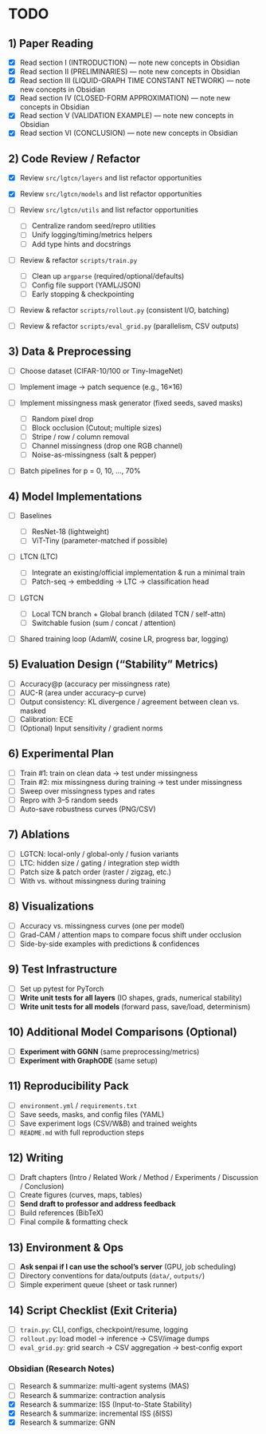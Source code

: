 # TODO

## 1) Paper Reading

* [x] Read section I (INTRODUCTION) — note new concepts in Obsidian
* [x] Read section II (PRELIMINARIES) — note new concepts in Obsidian
* [x] Read section III (LIQUID-GRAPH TIME CONSTANT NETWORK) — note new concepts in Obsidian
* [x] Read section IV (CLOSED-FORM APPROXIMATION) — note new concepts in Obsidian
* [x] Read section V (VALIDATION EXAMPLE) — note new concepts in Obsidian
* [x] Read section VI (CONCLUSION) — note new concepts in Obsidian

## 2) Code Review / Refactor

* [x] Review `src/lgtcn/layers` and list refactor opportunities
* [x] Review `src/lgtcn/models` and list refactor opportunities
* [ ] Review `src/lgtcn/utils` and list refactor opportunities

  * [ ] Centralize random seed/repro utilities
  * [ ] Unify logging/timing/metrics helpers
  * [ ] Add type hints and docstrings
* [ ] Review & refactor `scripts/train.py`

  * [ ] Clean up `argparse` (required/optional/defaults)
  * [ ] Config file support (YAML/JSON)
  * [ ] Early stopping & checkpointing
* [ ] Review & refactor `scripts/rollout.py` (consistent I/O, batching)
* [ ] Review & refactor `scripts/eval_grid.py` (parallelism, CSV outputs)

## 3) Data & Preprocessing

* [ ] Choose dataset (CIFAR-10/100 or Tiny-ImageNet)
* [ ] Implement image → patch sequence (e.g., 16×16)
* [ ] Implement missingness mask generator (fixed seeds, saved masks)

  * [ ] Random pixel drop
  * [ ] Block occlusion (Cutout; multiple sizes)
  * [ ] Stripe / row / column removal
  * [ ] Channel missingness (drop one RGB channel)
  * [ ] Noise-as-missingness (salt & pepper)
* [ ] Batch pipelines for p = 0, 10, …, 70%

## 4) Model Implementations

* [ ] Baselines

  * [ ] ResNet-18 (lightweight)
  * [ ] ViT-Tiny (parameter-matched if possible)
* [ ] LTCN (LTC)

  * [ ] Integrate an existing/official implementation & run a minimal train
  * [ ] Patch-seq → embedding → LTC → classification head
* [ ] LGTCN

  * [ ] Local TCN branch + Global branch (dilated TCN / self-attn)
  * [ ] Switchable fusion (sum / concat / attention)
* [ ] Shared training loop (AdamW, cosine LR, progress bar, logging)

## 5) Evaluation Design (“Stability” Metrics)

* [ ] Accuracy\@p (accuracy per missingness rate)
* [ ] AUC-R (area under accuracy–p curve)
* [ ] Output consistency: KL divergence / agreement between clean vs. masked
* [ ] Calibration: ECE
* [ ] (Optional) Input sensitivity / gradient norms

## 6) Experimental Plan

* [ ] Train #1: train on clean data → test under missingness
* [ ] Train #2: mix missingness during training → test under missingness
* [ ] Sweep over missingness types and rates
* [ ] Repro with 3–5 random seeds
* [ ] Auto-save robustness curves (PNG/CSV)

## 7) Ablations

* [ ] LGTCN: local-only / global-only / fusion variants
* [ ] LTC: hidden size / gating / integration step width
* [ ] Patch size & patch order (raster / zigzag, etc.)
* [ ] With vs. without missingness during training

## 8) Visualizations

* [ ] Accuracy vs. missingness curves (one per model)
* [ ] Grad-CAM / attention maps to compare focus shift under occlusion
* [ ] Side-by-side examples with predictions & confidences

## 9) Test Infrastructure

* [ ] Set up pytest for PyTorch
* [ ] **Write unit tests for all layers** (IO shapes, grads, numerical stability)
* [ ] **Write unit tests for all models** (forward pass, save/load, determinism)

## 10) Additional Model Comparisons (Optional)

* [ ] **Experiment with GGNN** (same preprocessing/metrics)
* [ ] **Experiment with GraphODE** (same setup)

## 11) Reproducibility Pack

* [ ] `environment.yml` / `requirements.txt`
* [ ] Save seeds, masks, and config files (YAML)
* [ ] Save experiment logs (CSV/W\&B) and trained weights
* [ ] `README.md` with full reproduction steps

## 12) Writing

* [ ] Draft chapters (Intro / Related Work / Method / Experiments / Discussion / Conclusion)
* [ ] Create figures (curves, maps, tables)
* [ ] **Send draft to professor and address feedback**
* [ ] Build references (BibTeX)
* [ ] Final compile & formatting check

## 13) Environment & Ops

* [ ] **Ask senpai if I can use the school’s server** (GPU, job scheduling)
* [ ] Directory conventions for data/outputs (`data/`, `outputs/`)
* [ ] Simple experiment queue (sheet or task runner)

## 14) Script Checklist (Exit Criteria)

* [ ] `train.py`: CLI, configs, checkpoint/resume, logging
* [ ] `rollout.py`: load model → inference → CSV/image dumps
* [ ] `eval_grid.py`: grid search → CSV aggregation → best-config export

### Obsidian (Research Notes)
* [ ] Research & summarize: multi-agent systems (MAS)
* [ ] Research & summarize: contraction analysis
* [x] Research & summarize: ISS (Input-to-State Stability)
* [x] Research & summarize: incremental ISS (δISS)
* [x] Research & summarize: GNN
